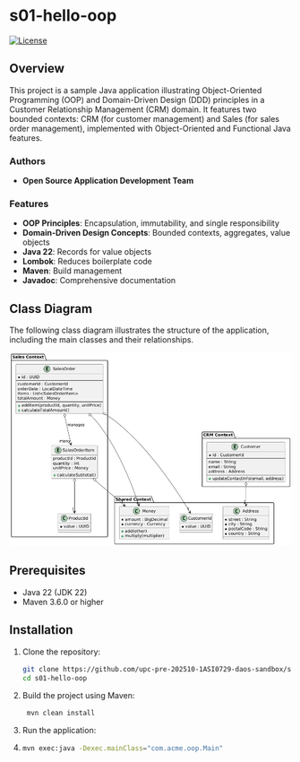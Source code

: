 # s01-hello-oop

[![License](https://img.shields.io/badge/License-MIT-blue.svg)](LICENSE.md)

## Overview

This project is a sample Java application illustrating Object-Oriented Programming (OOP) and Domain-Driven Design (DDD) principles in a Customer Relationship Management (CRM) domain. It features two bounded contexts: CRM (for customer management) and Sales (for sales order management), implemented with Object-Oriented and Functional Java features.

### Authors
- **Open Source Application Development Team**

### Features
- **OOP Principles**: Encapsulation, immutability, and single responsibility
- **Domain-Driven Design Concepts**: Bounded contexts, aggregates, value objects
- **Java 22**: Records for value objects
- **Lombok**: Reduces boilerplate code
- **Maven**: Build management
- **Javadoc**: Comprehensive documentation

## Class Diagram
The following class diagram illustrates the structure of the application, including the main classes and their relationships.

![classDiagram](https://github.com/upc-pre-202510-1ASI0729-daos-sandbox/s01-hello-oop/blob/main/UML-ClassDiagram.png)


## Prerequisites
- Java 22 (JDK 22)
- Maven 3.6.0 or higher

## Installation

1. Clone the repository:
   ```bash
   git clone https://github.com/upc-pre-202510-1ASI0729-daos-sandbox/s01-hello-oop.git
   cd s01-hello-oop

2. Build the project using Maven:
   ```bash
    mvn clean install
   ``` 
3. Run the application:
4. ```bash
   mvn exec:java -Dexec.mainClass="com.acme.oop.Main"
   ```

